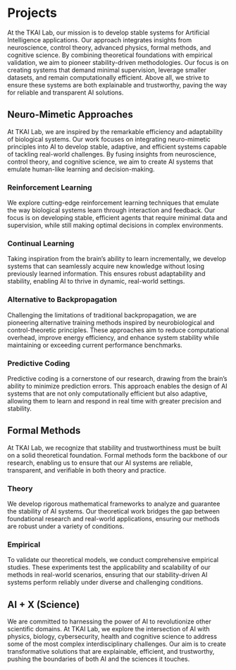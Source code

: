 # Projects
At the TKAI Lab, our mission is to develop stable systems for Artificial Intelligence applications. Our approach integrates insights from neuroscience, control theory, advanced physics, formal methods, and cognitive science. By combining theoretical foundations with empirical validation, we aim to pioneer stability-driven methodologies. Our focus is on creating systems that demand minimal supervision, leverage smaller datasets, and remain computationally efficient. Above all, we strive to ensure these systems are both explainable and trustworthy, paving the way for reliable and transparent AI solutions.

## Neuro-Mimetic Approaches

At TKAI Lab, we are inspired by the remarkable efficiency and adaptability of biological systems. Our work focuses on integrating neuro-mimetic principles into AI to develop stable, adaptive, and efficient systems capable of tackling real-world challenges. By fusing insights from neuroscience, control theory, and cognitive science, we aim to create AI systems that emulate human-like learning and decision-making.

### Reinforcement Learning

We explore cutting-edge reinforcement learning techniques that emulate the way biological systems learn through interaction and feedback. Our focus is on developing stable, efficient agents that require minimal data and supervision, while still making optimal decisions in complex environments.

### Continual Learning

Taking inspiration from the brain’s ability to learn incrementally, we develop systems that can seamlessly acquire new knowledge without losing previously learned information. This ensures robust adaptability and stability, enabling AI to thrive in dynamic, real-world settings.

### Alternative to Backpropagation

Challenging the limitations of traditional backpropagation, we are pioneering alternative training methods inspired by neurobiological and control-theoretic principles. These approaches aim to reduce computational overhead, improve energy efficiency, and enhance system stability while maintaining or exceeding current performance benchmarks.

### Predictive Coding

Predictive coding is a cornerstone of our research, drawing from the brain’s ability to minimize prediction errors. This approach enables the design of AI systems that are not only computationally efficient but also adaptive, allowing them to learn and respond in real time with greater precision and stability.

## Formal Methods

At TKAI Lab, we recognize that stability and trustworthiness must be built on a solid theoretical foundation. Formal methods form the backbone of our research, enabling us to ensure that our AI systems are reliable, transparent, and verifiable in both theory and practice.

### Theory

We develop rigorous mathematical frameworks to analyze and guarantee the stability of AI systems. Our theoretical work bridges the gap between foundational research and real-world applications, ensuring our methods are robust under a variety of conditions.

### Empirical

To validate our theoretical models, we conduct comprehensive empirical studies. These experiments test the applicability and scalability of our methods in real-world scenarios, ensuring that our stability-driven AI systems perform reliably under diverse and challenging conditions.

## AI + X (Science)

We are committed to harnessing the power of AI to revolutionize other scientific domains. At TKAI Lab, we explore the intersection of AI with physics, biology, cybersecurity, health and cognitive science to address some of the most complex interdisciplinary challenges. Our aim is to create transformative solutions that are explainable, efficient, and trustworthy, pushing the boundaries of both AI and the sciences it touches.
